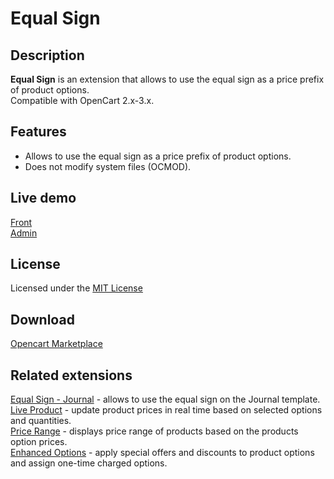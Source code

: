 # Equal Sign

## Description
**Equal Sign** is an extension that allows to use the equal sign as a price prefix of product options.  
Compatible with OpenCart 2.x-3.x.

## Features
* Allows to use the equal sign as a price prefix of product options.
* Does not modify system files (OCMOD).

## Live demo
[Front](http://ocmod.freevar.com/oc3020/a/index.php?route=product/product&product_id=41)  
[Admin](http://ocmod.freevar.com/oc3020/a/admin/index.php?route=catalog/product)  

## License
Licensed under the [MIT License](https://raw.githubusercontent.com/ocmod-space/ocmod-equal-sign/main/LICENSE.txt)

## Download
[Opencart Marketplace](https://www.opencart.com/index.php?route=marketplace/extension/info&extension_id=34383)

## Related extensions
[Equal Sign - Journal](https://www.opencart.com/index.php?route=marketplace/extension/info&extension_id=38532) - allows to use the equal sign on the Journal template.  
[Live Product](https://www.opencart.com/index.php?route=marketplace/extension/info&extension_id=36005) - update product prices in real time based on selected options and quantities.  
[Price Range](https://www.opencart.com/index.php?route=marketplace/extension/info&extension_id=38331) - displays price range of products based on the products option prices.  
[Enhanced Options](https://www.opencart.com/index.php?route=marketplace/extension/info&extension_id=40391) - apply special offers and discounts to product options and assign one-time charged options.  

